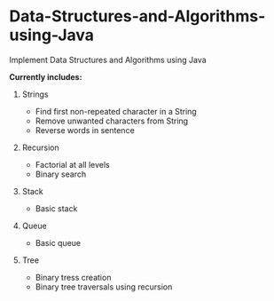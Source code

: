 # Data-Structures-and-Algorithms-using-Java
Implement Data Structures and Algorithms using Java

**Currently includes:**
1. Strings
   * Find first non-repeated character in a String
   * Remove unwanted characters from String
   * Reverse words in sentence

2. Recursion
   * Factorial at all levels
   * Binary search

3. Stack
   * Basic stack

4. Queue   
   * Basic queue

5. Tree   
   * Binary tress creation
   * Binary tree traversals using recursion
   